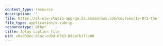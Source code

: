 ```yaml
---
content_type: resource
description: ''
file: https://ol-ocw-studio-app-qa.s3.amazonaws.com/courses/15-071-the-analytics-edge-spring-2017/c6a933ecb1aced990583b89afb1f2a00_WIKsL9tPoAE.srt
file_type: application/x-subrip
resourcetype: Other
title: 3play caption file
uid: c6a933ec-b1ac-ed99-0583-b89afb1f2a00
---
```

